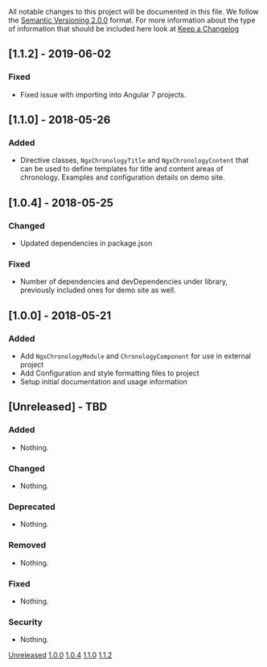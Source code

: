 All notable changes to this project will be documented in this file.
We follow the [Semantic Versioning 2.0.0](http://semver.org/) format.
For more information about the type of information that should be included here look at [Keep a Changelog](https://keepachangelog.com/en/1.0.0/)


## [1.1.2] - 2019-06-02

### Fixed

* Fixed issue with importing into Angular 7 projects.

## [1.1.0] - 2018-05-26

### Added

* Directive classes, `NgxChronologyTitle` and `NgxChronologyContent` that can be used to define templates for title and content areas of chronology. Examples and configuration details on demo site.

## [1.0.4] - 2018-05-25

### Changed

* Updated dependencies in package.json

### Fixed

* Number of dependencies and devDependencies under library, previously included ones for demo site as well.

## [1.0.0] - 2018-05-21

### Added

*  Add `NgxChronologyModule` and `ChronologyComponent` for use in external project
*  Add Configuration and style formatting files to project
*  Setup initial documentation and usage information

## [Unreleased] - TBD

### Added

* Nothing.

### Changed

*  Nothing.

### Deprecated

*  Nothing.

### Removed

*  Nothing.

### Fixed

*  Nothing.

### Security

*  Nothing.

[Unreleased](https://github.com/jr33d/ngx-chronology)
[1.0.0](https://github.com/JR33D/ngx-chronology/releases/tags/1.0.0-2018-05-21)
[1.0.4](https://github.com/JR33D/ngx-chronology/releases/tags/1.0.4-2018-05-25)
[1.1.0](https://github.com/JR33D/ngx-chronology/releases/tags/1.1.0-2018-05-26)
[1.1.2](https://github.com/JR33D/ngx-chronology/releases/tags/1.1.2-2019-06-02)
